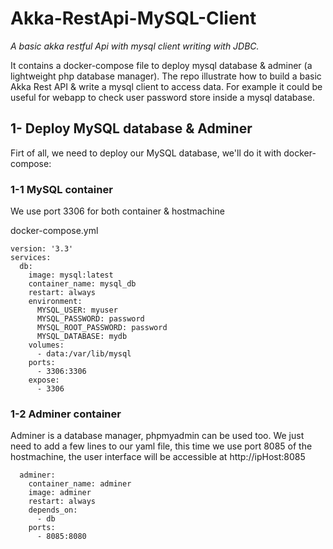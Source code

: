 # Akka-RestApi-MySQL-Client
<i>A basic akka restful Api with mysql client writing with JDBC.</i>

It contains a docker-compose file to deploy mysql database & adminer (a lightweight php database manager).
The repo illustrate how to build a basic Akka Rest API & write a mysql client to access data. For example it could be useful  for webapp to check user password store inside a mysql database.

## 1- Deploy MySQL database & Adminer 
Firt of all, we need to deploy our MySQL database, we'll do it with docker-compose:

### 1-1 MySQL container
We use port 3306 for both container & hostmachine

docker-compose.yml
```
version: '3.3'
services:
  db:
    image: mysql:latest
    container_name: mysql_db
    restart: always
    environment:
      MYSQL_USER: myuser
      MYSQL_PASSWORD: password
      MYSQL_ROOT_PASSWORD: password
      MYSQL_DATABASE: mydb
    volumes:
      - data:/var/lib/mysql
    ports:
      - 3306:3306
    expose:
      - 3306

```
### 1-2 Adminer container
Adminer is a database manager, phpmyadmin can be used too. We just need to add a few lines to our yaml file, this time we use port 8085 of the hostmachine, the user interface will be accessible at <a>http://ipHost:8085 </a>


```
  adminer:
    container_name: adminer
    image: adminer
    restart: always
    depends_on:
      - db
    ports:
      - 8085:8080
```
